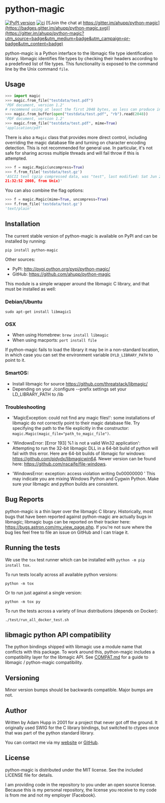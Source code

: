 # python-magic
[![PyPI version](https://badge.fury.io/py/python-magic.svg)](https://badge.fury.io/py/python-magic)
[![ci](https://github.com/ahupp/python-magic/actions/workflows/ci.yml/badge.svg)](https://github.com/ahupp/python-magic/actions/workflows/ci.yml)
[![Join the chat at https://gitter.im/ahupp/python-magic](https://badges.gitter.im/ahupp/python-magic.svg)](https://gitter.im/ahupp/python-magic?utm_source=badge&utm_medium=badge&utm_campaign=pr-badge&utm_content=badge)

python-magic is a Python interface to the libmagic file type
identification library.  libmagic identifies file types by checking
their headers according to a predefined list of file types. This
functionality is exposed to the command line by the Unix command
`file`.

## Usage

```python
>>> import magic
>>> magic.from_file("testdata/test.pdf")
'PDF document, version 1.2'
# recommend using at least the first 2048 bytes, as less can produce incorrect identification
>>> magic.from_buffer(open("testdata/test.pdf", "rb").read(2048))
'PDF document, version 1.2'
>>> magic.from_file("testdata/test.pdf", mime=True)
'application/pdf'
```

There is also a `Magic` class that provides more direct control,
including overriding the magic database file and turning on character
encoding detection.  This is not recommended for general use.  In
particular, it's not safe for sharing across multiple threads and
will fail throw if this is attempted.

```python
>>> f = magic.Magic(uncompress=True)
>>> f.from_file('testdata/test.gz')
'ASCII text (gzip compressed data, was "test", last modified: Sat Jun 28
21:32:52 2008, from Unix)'
```

You can also combine the flag options:

```python
>>> f = magic.Magic(mime=True, uncompress=True)
>>> f.from_file('testdata/test.gz')
'text/plain'
```

## Installation

The current stable version of python-magic is available on PyPI and
can be installed by running:
```
pip install python-magic
```

Other sources:

- PyPI: http://pypi.python.org/pypi/python-magic/
- GitHub: https://github.com/ahupp/python-magic

This module is a simple wrapper around the libmagic C library, and
that must be installed as well:

### Debian/Ubuntu

```
sudo apt-get install libmagic1
```

### OSX

- When using Homebrew: `brew install libmagic`
- When using macports: `port install file`

If python-magic fails to load the library it may be in a non-standard location, in which case you can set the environment variable `DYLD_LIBRARY_PATH` to point to it.

### SmartOS:
- Install libmagic for source https://github.com/threatstack/libmagic/
- Depending on your ./configure --prefix settings set your LD_LIBRARY_PATH to <prefix>/lib

### Troubleshooting

- 'MagicException: could not find any magic files!': some
  installations of libmagic do not correctly point to their magic
  database file.  Try specifying the path to the file explicitly in the
  constructor: `magic.Magic(magic_file="path_to_magic_file")`.

- 'WindowsError: [Error 193] %1 is not a valid Win32 application':
  Attempting to run the 32-bit libmagic DLL in a 64-bit build of
  python will fail with this error.  Here are 64-bit builds of libmagic for windows: https://github.com/pidydx/libmagicwin64.
  Newer version can be found here: https://github.com/nscaife/file-windows.

- 'WindowsError: exception: access violation writing 0x00000000 ' This may indicate you are mixing
  Windows Python and Cygwin Python. Make sure your libmagic and python builds are consistent.


## Bug Reports

python-magic is a thin layer over the libmagic C library.
Historically, most bugs that have been reported against python-magic
are actually bugs in libmagic; libmagic bugs can be reported on their
tracker here: https://bugs.astron.com/my_view_page.php.  If you're not
sure where the bug lies feel free to file an issue on GitHub and I can
triage it.

## Running the tests

We use the `tox` test runner which can be installed with `python -m pip install tox`.

To run tests locally across all available python versions:

```
python -m tox
```

Or to run just against a single version:

```
python -m tox py
```
To run the tests across a variety of linux distributions (depends on Docker):

```
./test/run_all_docker_test.sh
```

## libmagic python API compatibility

The python bindings shipped with libmagic use a module name that conflicts with this package.  To work around this, python-magic includes a compatibility layer for the libmagic API.  See [COMPAT.md](COMPAT.md) for a guide to libmagic / python-magic compatibility.

## Versioning

Minor version bumps should be backwards compatible.  Major bumps are not.

## Author

Written by Adam Hupp in 2001 for a project that never got off the
ground.  It originally used SWIG for the C library bindings, but
switched to ctypes once that was part of the python standard library.

You can contact me via my [website](http://hupp.org/adam) or
[GitHub](http://github.com/ahupp).

## License

python-magic is distributed under the MIT license.  See the included
LICENSE file for details.

I am providing code in the repository to you under an open source license. Because this is my personal repository, the license you receive to my code is from me and not my employer (Facebook).
